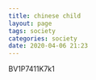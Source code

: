 ```yaml
---
title: chinese child
layout: page
tags: society
categories: society
date: 2020-04-06 21:23
---
```

BV1P7411K7k1